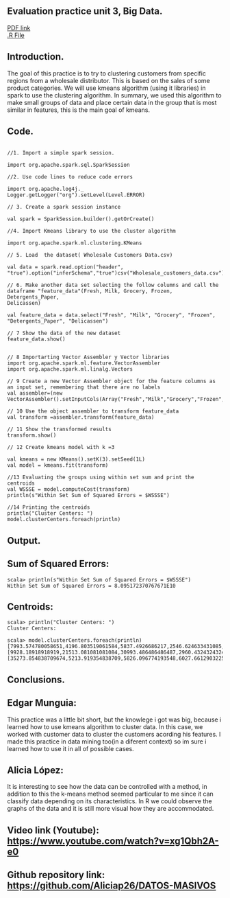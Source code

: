 ## Evaluation practice unit 3, Big Data.  

[PDF link](https://github.com/Aliciap26/DATOS-MASIVOS/blob/unit_3/evaluation%20practice/Unidad_3_datos_masivos_2022%20(1).pdf)  
[.R File](https://github.com/Aliciap26/DATOS-MASIVOS/blob/unit_3/evaluation%20practice/unit3_bigdata.scala)  

## Introduction.  
The goal of this practice is to try to clustering customers from specific regions from a wholesale distributor. 
This is based on the sales of some product categories. We will use kmeans algorithm (using it libraries) in spark to use the clustering algorithm. In summary, we used this algorithm to make small groups of data and place certain data in the group that is most similar in features, this is the main goal of kmeans.


## Code.  

~~~

//1. Import a simple spark session.

import org.apache.spark.sql.SparkSession

//2. Use code lines to reduce code errors

import org.apache.log4j._
Logger.getLogger("org").setLevel(Level.ERROR)

// 3. Create a spark session instance

val spark = SparkSession.builder().getOrCreate()

//4. Import Kmeans library to use the cluster algorithm

import org.apache.spark.ml.clustering.KMeans

// 5. Load  the dataset( Wholesale Customers Data.csv)

val data = spark.read.option("header", "true").option("inferSchema","true")csv("Wholesale_customers_data.csv")

// 6. Make another data set selecting the follow columns and call the dataframe "feature_data"(Fresh, Milk, Grocery, Frozen, Detergents_Paper,
Delicassen)

val feature_data = data.select("Fresh", "Milk", "Grocery", "Frozen", "Detergents_Paper", "Delicassen")

// 7 Show the data of the new dataset
feature_data.show()


// 8 Importarting Vector Assembler y Vector libraries
import org.apache.spark.ml.feature.VectorAssembler
import org.apache.spark.ml.linalg.Vectors

// 9 Create a new Vector Assembler object for the feature columns as an input set, remembering that there are no labels
val assembler=(new VectorAssembler().setInputCols(Array("Fresh","Milk","Grocery","Frozen","Detergents_Paper","Delicassen")).setOutputCol("features"))

// 10 Use the object assembler to transform feature_data
val transform =assembler.transform(feature_data)

// 11 Show the transformed results
transform.show()

// 12 Create kmeans model with k =3

val kmeans = new KMeans().setK(3).setSeed(1L)
val model = kmeans.fit(transform)

//13 Evaluating the groups using within set sum and print the centroids
val WSSSE = model.computeCost(transform)
println(s"Within Set Sum of Squared Errors = $WSSSE")

//14 Printing the centroids 
println("Cluster Centers: ")
model.clusterCenters.foreach(println)

~~~



## Output.  
## Sum of Squared Errors:  
~~~
scala> println(s"Within Set Sum of Squared Errors = $WSSSE")
Within Set Sum of Squared Errors = 8.095172370767671E10

~~~
## Centroids:  
~~~
scala> println("Cluster Centers: ")
Cluster Centers: 

scala> model.clusterCenters.foreach(println)
[7993.574780058651,4196.803519061584,5837.4926686217,2546.624633431085,2016.2873900293255,1151.4193548387098]
[9928.18918918919,21513.081081081084,30993.486486486487,2960.4324324324325,13996.594594594595,3772.3243243243246]
[35273.854838709674,5213.919354838709,5826.096774193548,6027.6612903225805,1006.9193548387096,2237.6290322580644]
~~~


## Conclusions.  



## Edgar Munguia:  
This practice was a little bit short, but the knowlege i got was big, because i learned how to use kmeans algorithm to cluster data. In this case, we worked with customer data to cluster the customers acording his features. I made this practice in data mining too(in a diferent context) so im sure i learned how to use it in all of possible cases.


## Alicia López: 
It is interesting to see how the data can be controlled with a method, in addition to this the k-means method seemed particular to me since it can classify data depending on its characteristics.
In R we could observe the graphs of the data and it is still more visual how they are accommodated.




## Video link (Youtube):  https://www.youtube.com/watch?v=xg1Qbh2A-e0


## Github repository link:  https://github.com/Aliciap26/DATOS-MASIVOS







